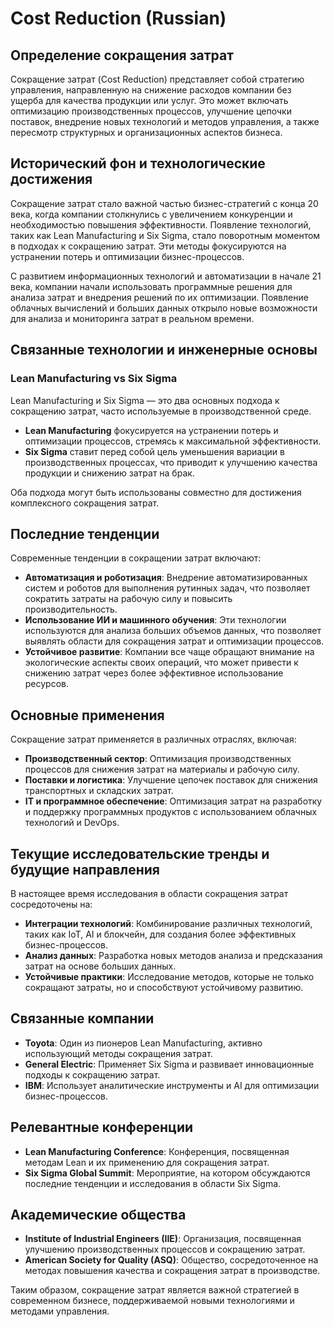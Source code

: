 # Cost Reduction (Russian)

## Определение сокращения затрат

Сокращение затрат (Cost Reduction) представляет собой стратегию управления, направленную на снижение расходов компании без ущерба для качества продукции или услуг. Это может включать оптимизацию производственных процессов, улучшение цепочки поставок, внедрение новых технологий и методов управления, а также пересмотр структурных и организационных аспектов бизнеса.

## Исторический фон и технологические достижения

Сокращение затрат стало важной частью бизнес-стратегий с конца 20 века, когда компании столкнулись с увеличением конкуренции и необходимостью повышения эффективности. Появление технологий, таких как Lean Manufacturing и Six Sigma, стало поворотным моментом в подходах к сокращению затрат. Эти методы фокусируются на устранении потерь и оптимизации бизнес-процессов.

С развитием информационных технологий и автоматизации в начале 21 века, компании начали использовать программные решения для анализа затрат и внедрения решений по их оптимизации. Появление облачных вычислений и больших данных открыло новые возможности для анализа и мониторинга затрат в реальном времени.

## Связанные технологии и инженерные основы

### Lean Manufacturing vs Six Sigma

Lean Manufacturing и Six Sigma — это два основных подхода к сокращению затрат, часто используемые в производственной среде.

- **Lean Manufacturing** фокусируется на устранении потерь и оптимизации процессов, стремясь к максимальной эффективности.
- **Six Sigma** ставит перед собой цель уменьшения вариации в производственных процессах, что приводит к улучшению качества продукции и снижению затрат на брак.

Оба подхода могут быть использованы совместно для достижения комплексного сокращения затрат.

## Последние тенденции

Современные тенденции в сокращении затрат включают:

- **Автоматизация и роботизация**: Внедрение автоматизированных систем и роботов для выполнения рутинных задач, что позволяет сократить затраты на рабочую силу и повысить производительность.
- **Использование ИИ и машинного обучения**: Эти технологии используются для анализа больших объемов данных, что позволяет выявлять области для сокращения затрат и оптимизации процессов.
- **Устойчивое развитие**: Компании все чаще обращают внимание на экологические аспекты своих операций, что может привести к снижению затрат через более эффективное использование ресурсов.

## Основные применения

Сокращение затрат применяется в различных отраслях, включая:

- **Производственный сектор**: Оптимизация производственных процессов для снижения затрат на материалы и рабочую силу.
- **Поставки и логистика**: Улучшение цепочек поставок для снижения транспортных и складских затрат.
- **IT и программное обеспечение**: Оптимизация затрат на разработку и поддержку программных продуктов с использованием облачных технологий и DevOps.

## Текущие исследовательские тренды и будущие направления

В настоящее время исследования в области сокращения затрат сосредоточены на:

- **Интеграции технологий**: Комбинирование различных технологий, таких как IoT, AI и блокчейн, для создания более эффективных бизнес-процессов.
- **Анализ данных**: Разработка новых методов анализа и предсказания затрат на основе больших данных.
- **Устойчивые практики**: Исследование методов, которые не только сокращают затраты, но и способствуют устойчивому развитию.

## Связанные компании

- **Toyota**: Один из пионеров Lean Manufacturing, активно использующий методы сокращения затрат.
- **General Electric**: Применяет Six Sigma и развивает инновационные подходы к сокращению затрат.
- **IBM**: Использует аналитические инструменты и AI для оптимизации бизнес-процессов.

## Релевантные конференции

- **Lean Manufacturing Conference**: Конференция, посвященная методам Lean и их применению для сокращения затрат.
- **Six Sigma Global Summit**: Мероприятие, на котором обсуждаются последние тенденции и исследования в области Six Sigma.

## Академические общества

- **Institute of Industrial Engineers (IIE)**: Организация, посвященная улучшению производственных процессов и сокращению затрат.
- **American Society for Quality (ASQ)**: Общество, сосредоточенное на методах повышения качества и сокращения затрат в производстве.

Таким образом, сокращение затрат является важной стратегией в современном бизнесе, поддерживаемой новыми технологиями и методами управления.
